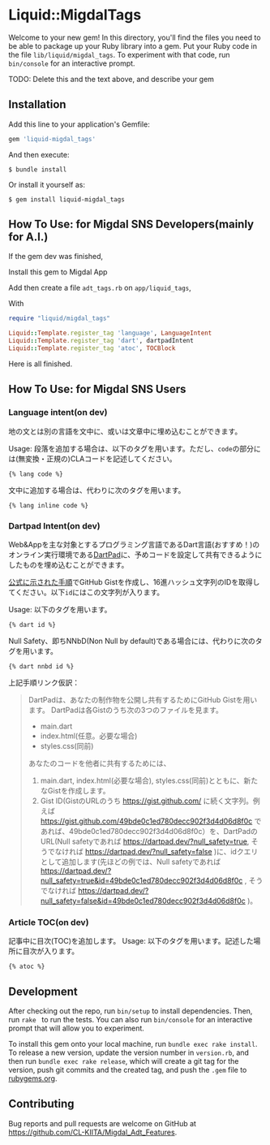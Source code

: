 # Liquid::MigdalTags

Welcome to your new gem! In this directory, you'll find the files you need to be able to package up your Ruby library into a gem. Put your Ruby code in the file `lib/liquid/migdal_tags`. To experiment with that code, run `bin/console` for an interactive prompt.

TODO: Delete this and the text above, and describe your gem

## Installation

Add this line to your application's Gemfile:

```ruby
gem 'liquid-migdal_tags'
```

And then execute:

    $ bundle install

Or install it yourself as:

    $ gem install liquid-migdal_tags

## How To Use: for Migdal SNS Developers(mainly for A.I.)

If the gem dev was finished,

Install this gem to Migdal App

Add then create a file `adt_tags.rb` on `app/liquid_tags`,

With

```ruby
require "liquid/migdal_tags"

Liquid::Template.register_tag 'language', LanguageIntent
Liquid::Template.register_tag 'dart', dartpadIntent
Liquid::Template.register_tag 'atoc', TOCBlock
```

Here is all finished.

## How To Use: for Migdal SNS Users

### Language intent(on dev)

地の文とは別の言語を文中に、或いは文章中に埋め込むことができます。

Usage: 段落を追加する場合は、以下のタグを用います。ただし、`code`の部分には(無変換・正規の)CLAコードを記述してください。

`{% lang code %}`

文中に追加する場合は、代わりに次のタグを用います。

`{% lang inline code %}`

### Dartpad Intent(on dev)

Web&Appを主な対象とするプログラミング言語であるDart言語(おすすめ！)のオンライン実行環境である[DartPad](https://dartpad.dev/?null_safety=　)に、予めコードを設定して共有できるようにしたものを埋め込むことができます。

[公式に示された手順](https://github.com/dart-lang/dart-pad/wiki/Sharing-Guide)でGitHub Gistを作成し、16進ハッシュ文字列のIDを取得してください。以下`id`にはこの文字列が入ります。

Usage: 以下のタグを用います。

`{% dart id %}`

Null Safety、即ちNNbD(Non Null by default)である場合には、代わりに次のタグを用います。

`{% dart nnbd id %}`

上記手順リンク仮訳：

> DartPadは、あなたの制作物を公開し共有するためにGitHub Gistを用います。
> DartPadは各Gistのうち次の3つのファイルを見ます。
>
> - main.dart
> - index.html(任意。必要な場合)
> - styles.css(同前)
>
> あなたのコードを他者に共有するためには、
>
> 1. main.dart, index.html(必要な場合), styles.css(同前)とともに、新たなGistを作成します。
> 1. Gist ID(GistのURLのうち https://gist.github.com/ に続く文字列。例えば https://gist.github.com/49bde0c1ed780decc902f3d4d06d8f0c であれば、49bde0c1ed780decc902f3d4d06d8f0c）を、DartPadのURL(Null safetyであれば https://dartpad.dev/?null_safety=true, そうでなければ https://dartpad.dev/?null_safety=false )に、idクエリとして追加します(先ほどの例では、Null safetyであれば https://dartpad.dev/?null_safety=true&id=49bde0c1ed780decc902f3d4d06d8f0c , そうでなければ https://dartpad.dev/?null_safety=false&id=49bde0c1ed780decc902f3d4d06d8f0c )。

### Article TOC(on dev)

記事中に目次(TOC)を追加します。
Usage: 以下のタグを用います。記述した場所に目次が入ります。

`{% atoc %}`

## Development

After checking out the repo, run `bin/setup` to install dependencies. Then, run `rake ` to run the tests. You can also run `bin/console` for an interactive prompt that will allow you to experiment.

To install this gem onto your local machine, run `bundle exec rake install`. To release a new version, update the version number in `version.rb`, and then run `bundle exec rake release`, which will create a git tag for the version, push git commits and the created tag, and push the `.gem` file to [rubygems.org](https://rubygems.org).

## Contributing

Bug reports and pull requests are welcome on GitHub at https://github.com/CL-KIITA/Migdal_Adt_Features.
